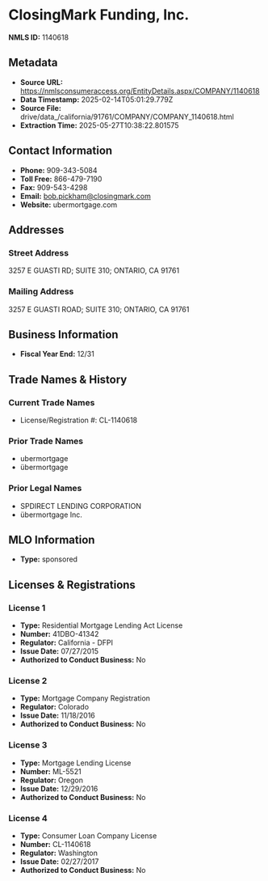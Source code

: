 # ClosingMark Funding, Inc.

**NMLS ID:** 1140618

## Metadata
- **Source URL:** https://nmlsconsumeraccess.org/EntityDetails.aspx/COMPANY/1140618
- **Data Timestamp:** 2025-02-14T05:01:29.779Z
- **Source File:** drive/data_/california/91761/COMPANY/COMPANY_1140618.html
- **Extraction Time:** 2025-05-27T10:38:22.801575

## Contact Information
- **Phone:** 909-343-5084
- **Toll Free:** 866-479-7190
- **Fax:** 909-543-4298
- **Email:** bob.pickham@closingmark.com
- **Website:** ubermortgage.com

## Addresses
### Street Address
3257 E GUASTI RD; SUITE 310; ONTARIO, CA 91761

### Mailing Address
3257 E GUASTI ROAD; SUITE 310; ONTARIO, CA 91761

## Business Information
- **Fiscal Year End:** 12/31

## Trade Names & History
### Current Trade Names
- License/Registration #: CL-1140618

### Prior Trade Names
- ubermortgage
- übermortgage

### Prior Legal Names
- SPDIRECT LENDING CORPORATION
- übermortgage Inc.

## MLO Information
- **Type:** sponsored

## Licenses & Registrations

### License 1
- **Type:** Residential Mortgage Lending Act License
- **Number:** 41DBO-41342
- **Regulator:** California - DFPI
- **Issue Date:** 07/27/2015
- **Authorized to Conduct Business:** No

### License 2
- **Type:** Mortgage Company Registration
- **Regulator:** Colorado
- **Issue Date:** 11/18/2016
- **Authorized to Conduct Business:** No

### License 3
- **Type:** Mortgage Lending License
- **Number:** ML-5521
- **Regulator:** Oregon
- **Issue Date:** 12/29/2016
- **Authorized to Conduct Business:** No

### License 4
- **Type:** Consumer Loan Company License
- **Number:** CL-1140618
- **Regulator:** Washington
- **Issue Date:** 02/27/2017
- **Authorized to Conduct Business:** No

